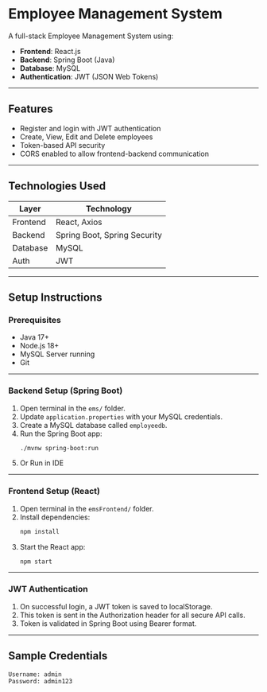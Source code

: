 # Employee Management System

A full-stack Employee Management System using:

-  **Frontend**: React.js
-  **Backend**: Spring Boot (Java)
-  **Database**: MySQL
-  **Authentication**: JWT (JSON Web Tokens)

---

##  Features

- Register and login with JWT authentication
- Create, View, Edit and Delete employees
- Token-based API security
- CORS enabled to allow frontend-backend communication

---

##  Technologies Used

| Layer     | Technology         |
|-----------|--------------------|
| Frontend  | React, Axios |
| Backend   | Spring Boot, Spring Security |
| Database  | MySQL              |
| Auth      | JWT                |

---

## Setup Instructions

### Prerequisites

- Java 17+
- Node.js 18+
- MySQL Server running
- Git

---

### Backend Setup (Spring Boot)

1. Open terminal in the `ems/` folder.
2. Update `application.properties` with your MySQL credentials.
3. Create a MySQL database called `employeedb`.
4. Run the Spring Boot app:
   ```bash
   ./mvnw spring-boot:run
5. Or Run in IDE

---

### Frontend Setup (React)

1. Open terminal in the `emsFrontend/` folder.
2. Install dependencies:
   ```bash
   npm install
3. Start the React app:
   ```bash
   npm start

---

### JWT Authentication

1. On successful login, a JWT token is saved to localStorage.
2. This token is sent in the Authorization header for all secure API calls.
3. Token is validated in Spring Boot using Bearer <token> format.

---

## Sample Credentials

```bash
Username: admin
Password: admin123
